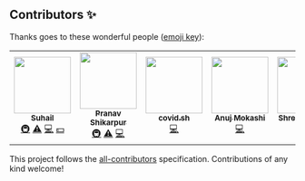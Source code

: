 ## Contributors ✨

Thanks goes to these wonderful people ([emoji key](https://allcontributors.org/docs/en/emoji-key)):

<!-- ALL-CONTRIBUTORS-LIST:START - Do not remove or modify this section -->
<!-- prettier-ignore-start -->
<!-- markdownlint-disable -->
<table>
  <tr>
    <td align="center"><a href="https://en.wikipedia.org/wiki/Mohammed_Suhail_Chinya_Salimpasha"><img src="https://avatars2.githubusercontent.com/u/42859854?v=4" width="100px;" alt=""/><br /><sub><b>Suhail</b></sub></a><br /><a href="#infra-chinyasuhail" title="Infrastructure (Hosting, Build-Tools, etc)">🚇</a> <a href="https://github.com/covid-sh/master/commits?author=chinyasuhail" title="Tests">⚠️</a> <a href="https://github.com/covid-sh/master/commits?author=chinyasuhail" title="Code">💻</a> <a href="#financial-chinyasuhail" title="Financial">💵</a></td>
    <td align="center"><a href="https://snpranav.com/"><img src="https://avatars1.githubusercontent.com/u/35801625?v=4" width="100px;" alt=""/><br /><sub><b>Pranav Shikarpur</b></sub></a><br /><a href="#infra-snpranav" title="Infrastructure (Hosting, Build-Tools, etc)">🚇</a> <a href="https://github.com/covid-sh/master/commits?author=snpranav" title="Tests">⚠️</a> <a href="https://github.com/covid-sh/master/commits?author=snpranav" title="Code">💻</a></td>
    <td align="center"><a href="http://docs.covid.sh"><img src="https://avatars0.githubusercontent.com/u/63833051?v=4" width="100px;" alt=""/><br /><sub><b>covid.sh</b></sub></a><br /><a href="https://github.com/covid-sh/master/commits?author=covid-sh" title="Code">💻</a></td>
    <td align="center"><a href="https://github.com/anuj2511"><img src="https://avatars2.githubusercontent.com/u/44696853?v=4" width="100px;" alt=""/><br /><sub><b>Anuj Mokashi</b></sub></a><br /><a href="https://github.com/covid-sh/master/commits?author=anuj2511" title="Code">💻</a></td>
    <td align="center"><a href="https://github.com/Shreenabh664"><img src="https://avatars3.githubusercontent.com/u/62369422?v=4" width="100px;" alt=""/><br /><sub><b>Shreenabh664</b></sub></a><br /><a href="https://github.com/covid-sh/master/commits?author=Shreenabh664" title="Code">💻</a></td>
  </tr>
</table>

<!-- markdownlint-enable -->
<!-- prettier-ignore-end -->
<!-- ALL-CONTRIBUTORS-LIST:END -->

This project follows the [all-contributors](https://github.com/all-contributors/all-contributors) specification. Contributions of any kind welcome!


